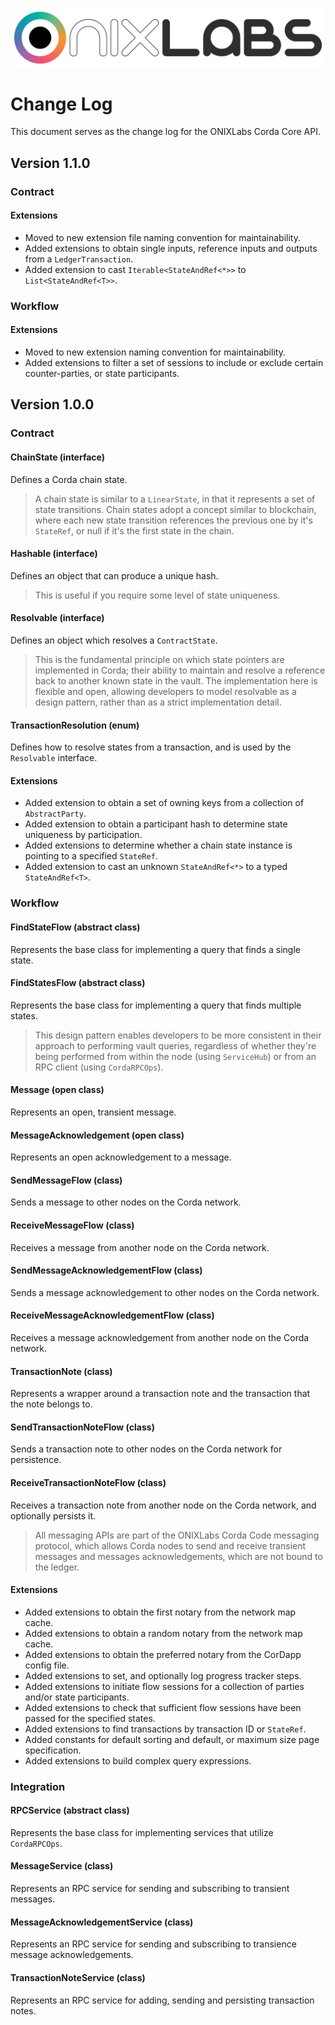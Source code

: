 ![ONIX Labs](https://raw.githubusercontent.com/onix-labs/onix-labs.github.io/master/content/logo/master_full_md.png)

# Change Log

This document serves as the change log for the ONIXLabs Corda Core API.

## Version 1.1.0

### Contract

#### Extensions

-   Moved to new extension file naming convention for maintainability.
-   Added extensions to obtain single inputs, reference inputs and outputs from a `LedgerTransaction`.
-   Added extension to cast `Iterable<StateAndRef<*>>` to `List<StateAndRef<T>>`.

### Workflow

#### Extensions

-   Moved to new extension naming convention for maintainability.
-   Added extensions to filter a set of sessions to include or exclude certain counter-parties, or state participants.

## Version 1.0.0

### Contract

#### ChainState (interface)

Defines a Corda chain state. 

>   A chain state is similar to a `LinearState`, in that it represents a set of state transitions. Chain states adopt a concept similar to blockchain, where each new state transition references the previous one by it's `StateRef`, or null if it's the first state in the chain.

#### Hashable (interface)

Defines an object that can produce a unique hash. 

>   This is useful if you require some level of state uniqueness.

#### Resolvable (interface)

Defines an object which resolves a `ContractState`. 

>   This is the fundamental principle on which state pointers are implemented in Corda; their ability to maintain and resolve a reference back to another known state in the vault. The implementation here is flexible and open, allowing developers to model resolvable as a design pattern, rather than as a strict implementation detail.

#### TransactionResolution (enum)

Defines how to resolve states from a transaction, and is used by the `Resolvable` interface.

#### Extensions

-   Added extension to obtain a set of owning keys from a collection of `AbstractParty`.
-   Added extension to obtain a participant hash to determine state uniqueness by participation.
-   Added extensions to determine whether a chain state instance is pointing to a specified `StateRef`.
-   Added extension to cast an unknown `StateAndRef<*>` to a typed `StateAndRef<T>`.

### Workflow

#### FindStateFlow (abstract class)

Represents the base class for implementing a query that finds a single state.

#### FindStatesFlow (abstract class)

Represents the base class for implementing a query that finds multiple states.

>   This design pattern enables developers to be more consistent in their approach to performing vault queries, regardless of whether they're being performed from within the node (using `ServiceHub`) or from an RPC client (using `CordaRPCOps`).

#### Message (open class)

Represents an open, transient message.

#### MessageAcknowledgement (open class)

Represents an open acknowledgement to a message.

#### SendMessageFlow (class)

Sends a message to other nodes on the Corda network.

#### ReceiveMessageFlow (class)

Receives a message from another node on the Corda network.

#### SendMessageAcknowledgementFlow (class)

Sends a message acknowledgement to other nodes on the Corda network.

#### ReceiveMessageAcknowledgementFlow (class)

Receives a message acknowledgement from another node on the Corda network.

#### TransactionNote (class)

Represents a wrapper around a transaction note and the transaction that the note belongs to.

#### SendTransactionNoteFlow (class)

Sends a transaction note to other nodes on the Corda network for persistence.

#### ReceiveTransactionNoteFlow (class)

Receives a transaction note from another node on the Corda network, and optionally persists it.

>   All messaging APIs are part of the ONIXLabs Corda Code messaging protocol, which allows Corda nodes to send and receive transient messages and messages acknowledgements, which are not bound to the ledger.

#### Extensions

-   Added extensions to obtain the first notary from the network map cache.
-   Added extensions to obtain a random notary from the network map cache.
-   Added extensions to obtain the preferred notary from the CorDapp config file.
-   Added extensions to set, and optionally log progress tracker steps.
-   Added extensions to initiate flow sessions for a collection of parties and/or state participants.
-   Added extensions to check that sufficient flow sessions have been passed for the specified states.
-   Added extensions to find transactions by transaction ID or `StateRef`.
-   Added constants for default sorting and default, or maximum size page specification.
-   Added extensions to  build complex query expressions.

### Integration

#### RPCService (abstract class)

Represents the base class for implementing services that utilize `CordaRPCOps`.

#### MessageService (class)

Represents an RPC service for sending and subscribing to transient messages.

#### MessageAcknowledgementService (class)

Represents an RPC service for sending and subscribing to transience message acknowledgements.

#### TransactionNoteService (class)

Represents an RPC service for adding, sending and persisting transaction notes.



